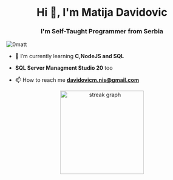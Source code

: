 <h1 align="center">Hi 👋, I'm Matija Davidovic</h1>
<h3 align="center">I'm Self-Taught Programmer from Serbia</h3>

<p align="left"> <img src="https://komarev.com/ghpvc/?username=0matt&label=Profile%20views&color=0e75b6&style=flat" alt="0matt" /> </p>

- 🌱 I’m currently learning **C,NodeJS and SQL**
- **SQL Server Managment Studio 20** too

- 📫 How to reach me **davidovicm.nis@gmail.com**

<div align="center">
  <img src="https://streak-stats.demolab.com?user=0matt&locale=en&mode=daily&theme=dark&hide_border=false&border_radius=5&order=3" height="220" alt="streak graph"  />
</div>
